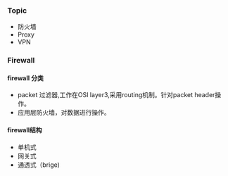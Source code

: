 ### Topic
  * 防火墙
  * Proxy
  * VPN
### Firewall
#### firewall 分类
* packet 过滤器,工作在OSI layer3,采用routing机制。针对packet header操作。
* 应用层防火墙，对数据进行操作。
#### firewall结构
* 单机式
* 网关式
* 通透式（brige)
